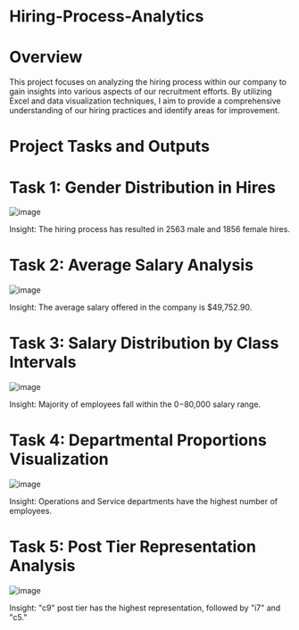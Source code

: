 # Hiring-Process-Analytics

# Overview
This project focuses on analyzing the hiring process within our company to gain insights into various aspects of our recruitment efforts. By utilizing Excel and data visualization techniques, I aim to provide a comprehensive understanding of our hiring practices and identify areas for improvement.

# Project Tasks and Outputs
# Task 1: Gender Distribution in Hires
![image](https://github.com/user-attachments/assets/bbeea1c1-d902-4e7c-8219-4785308627fd)

Insight: The hiring process has resulted in 2563 male and 1856 female hires.


# Task 2: Average Salary Analysis
![image](https://github.com/user-attachments/assets/f83fb989-417a-4569-bd53-4643d6512ca9)

Insight: The average salary offered in the company is $49,752.90.


# Task 3: Salary Distribution by Class Intervals
![image](https://github.com/user-attachments/assets/27b4d7a0-2cc5-4140-97df-fc61c5f92333)

Insight: Majority of employees fall within the $0-$80,000 salary range.


# Task 4: Departmental Proportions Visualization
![image](https://github.com/user-attachments/assets/8beeddc8-021e-4ff0-98ae-fa5a8451bb54)


Insight: Operations and Service departments have the highest number of employees.


# Task 5: Post Tier Representation Analysis
![image](https://github.com/user-attachments/assets/76c45c77-f2a8-436f-8e63-a6e5768f43de)


Insight: "c9" post tier has the highest representation, followed by "i7" and "c5."

